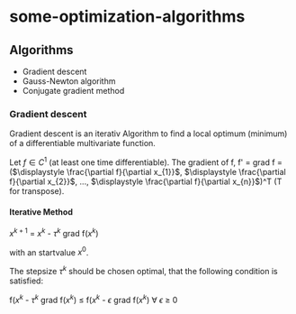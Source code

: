 # some-optimization-algorithms

## Algorithms
- Gradient descent
- Gauss-Newton algorithm
- Conjugate gradient method

### Gradient descent
Gradient descent is an iterativ Algorithm to find a local optimum (minimum) of a differentiable multivariate function.

Let $f \in C^{1}$ (at least one time differentiable). The gradient of f, f' = grad f = ($\displaystyle \frac{\partial f}{\partial x_{1}}$, $\displaystyle \frac{\partial f}{\partial x_{2}}$, ..., $\displaystyle \frac{\partial f}{\partial x_{n}}$)^T (T for transpose).

#### Iterative Method

$x^{k + 1}$ = $x^{k}$ - $\tau^{k}$ grad f($x^{k}$)

with an startvalue $x^{0}$.

The stepsize $\tau^{k}$ should be chosen optimal, that the following condition is satisfied:

f($x^k$ - $\tau^k$ grad f($x^k$) $\leq$ f($x^k$ - $\epsilon$ grad f($x^k$) $\forall$ $\epsilon$ $\geq$ 0



